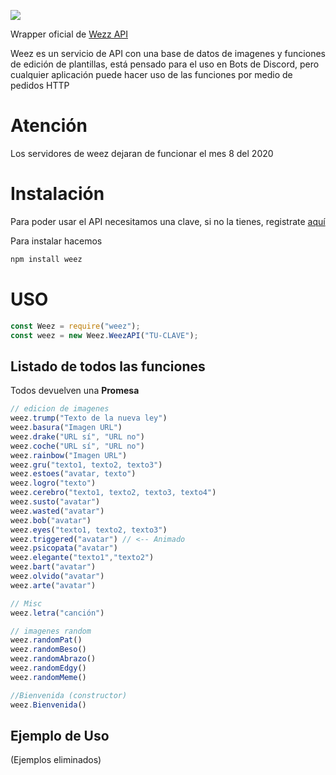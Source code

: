 ![](https://i.imgur.com/PRfsYKP.png)

Wrapper oficial de [Wezz API](https://www.weez.pw "Wezz API")

Weez es un servicio de API con una base de datos de imagenes y funciones de edición de plantillas, está pensado para el uso en Bots de Discord, pero cualquier aplicación puede hacer uso de las funciones por medio de pedidos HTTP

# Atención
Los servidores de weez dejaran de funcionar el mes 8 del 2020

# Instalación
Para poder usar el API necesitamos una clave, si no la tienes, registrate [aquí](https://www.weez.pw "aquí")

Para instalar hacemos

```bash
npm install weez
```

# USO

```js
const Weez = require("weez");
const weez = new Weez.WeezAPI("TU-CLAVE");
```
## Listado de todos las funciones
Todos devuelven una **Promesa**
```js
// edicion de imagenes
weez.trump("Texto de la nueva ley")
weez.basura("Imagen URL")
weez.drake("URL sí", "URL no")
weez.coche("URL sí", "URL no")
weez.rainbow("Imagen URL")
weez.gru("texto1, texto2, texto3")
weez.estoes("avatar, texto")
weez.logro("texto")
weez.cerebro("texto1, texto2, texto3, texto4")
weez.susto("avatar")
weez.wasted("avatar")
weez.bob("avatar")
weez.eyes("texto1, texto2, texto3")
weez.triggered("avatar") // <-- Animado
weez.psicopata("avatar")
weez.elegante("texto1","texto2")
weez.bart("avatar")
weez.olvido("avatar")
weez.arte("avatar")

// Misc
weez.letra("canción")

// imagenes random
weez.randomPat()
weez.randomBeso()
weez.randomAbrazo()
weez.randomEdgy()
weez.randomMeme()

//Bienvenida (constructor)
weez.Bienvenida()

```

## Ejemplo de Uso

(Ejemplos eliminados)
